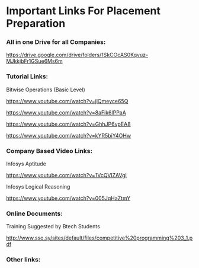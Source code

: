 # Important Links For Placement Preparation
### All in one Drive for all Companies:
https://drive.google.com/drive/folders/1SkCOcAS0Kqvuz-MJkkjbFr1GSue6Ms6m

### Tutorial Links:
Bitwise Operations (Basic Level)

https://www.youtube.com/watch?v=jlQmeyce65Q

https://www.youtube.com/watch?v=8aFik6lPPaA

https://www.youtube.com/watch?v=GhhJP6vpEA8

https://www.youtube.com/watch?v=kYR5biY4OHw

### Company Based Video Links:
Infosys Aptitude

https://www.youtube.com/watch?v=1VcQVIZAVgI

Infosys Logical Reasoning

https://www.youtube.com/watch?v=005JqHaZtmY

### Online Documents:

Training Suggested by Btech Students

http://www.sso.sy/sites/default/files/competitive%20programming%203_1.pdf

### Other links:


